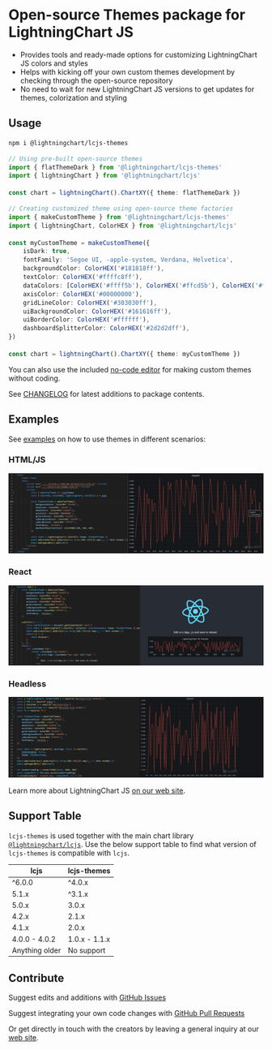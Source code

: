 # Open-source Themes package for LightningChart JS

-   Provides tools and ready-made options for customizing LightningChart JS colors and styles
-   Helps with kicking off your own custom themes development by checking through the open-source repository
-   No need to wait for new LightningChart JS versions to get updates for themes, colorization and styling

## Usage

```sh
npm i @lightningchart/lcjs-themes
```

```ts
// Using pre-built open-source themes
import { flatThemeDark } from '@lightningchart/lcjs-themes'
import { lightningChart } from '@lightningchart/lcjs'

const chart = lightningChart().ChartXY({ theme: flatThemeDark })
```

```ts
// Creating customized theme using open-source theme factories
import { makeCustomTheme } from '@lightningchart/lcjs-themes'
import { lightningChart, ColorHEX } from '@lightningchart/lcjs'

const myCustomTheme = makeCustomTheme({
    isDark: true,
    fontFamily: 'Segoe UI, -apple-system, Verdana, Helvetica',
    backgroundColor: ColorHEX('#181818ff'),
    textColor: ColorHEX('#ffffc8ff'),
    dataColors: [ColorHEX('#ffff5b'), ColorHEX('#ffcd5b'), ColorHEX('#ff9b5b')],
    axisColor: ColorHEX('#00000000'),
    gridLineColor: ColorHEX('#303030ff'),
    uiBackgroundColor: ColorHEX('#161616ff'),
    uiBorderColor: ColorHEX('#ffffff'),
    dashboardSplitterColor: ColorHEX('#2d2d2dff'),
})

const chart = lightningChart().ChartXY({ theme: myCustomTheme })
```

You can also use the included [no-code editor](https://arction.github.io/lcjs-themes/) for making custom themes without coding.

See [CHANGELOG](https://github.com/Arction/lcjs-themes/blob/main/CHANGELOG.md) for latest additions to package contents.

## Examples

See [examples](https://github.com/Arction/lcjs-themes/blob/main/examples/) on how to use themes in different scenarios:

### HTML/JS

![Custom themed chart with HTML/JS code](./screenshots/html.png)

### React

![Custom themed chart with React](./screenshots/react.png)

### Headless

![Custom themed chart in headless](./screenshots/headless.png)

Learn more about LightningChart JS [on our web site](https://lightningchart.com/js-charts/).

## Support Table

`lcjs-themes` is used together with the main chart library [`@lightningchart/lcjs`](https://www.npmjs.com/package/@lightningchart/lcjs).
Use the below support table to find what version of `lcjs-themes` is compatible with `lcjs`.

| lcjs           | lcjs-themes   |
| -------------- | ------------- |
| ^6.0.0         | ^4.0.x        |
| 5.1.x          | ^3.1.x        |
| 5.0.x          | 3.0.x         |
| 4.2.x          | 2.1.x         |
| 4.1.x          | 2.0.x         |
| 4.0.0 - 4.0.2  | 1.0.x - 1.1.x |
| Anything older | No support    |

## Contribute

Suggest edits and additions with [GitHub Issues](https://github.com/Arction/lcjs-themes/issues)

Suggest integrating your own code changes with [GitHub Pull Requests](https://github.com/Arction/lcjs-themes/pulls)

Or get directly in touch with the creators by leaving a general inquiry at our [web site](https://lightningchart.com/contact/).
